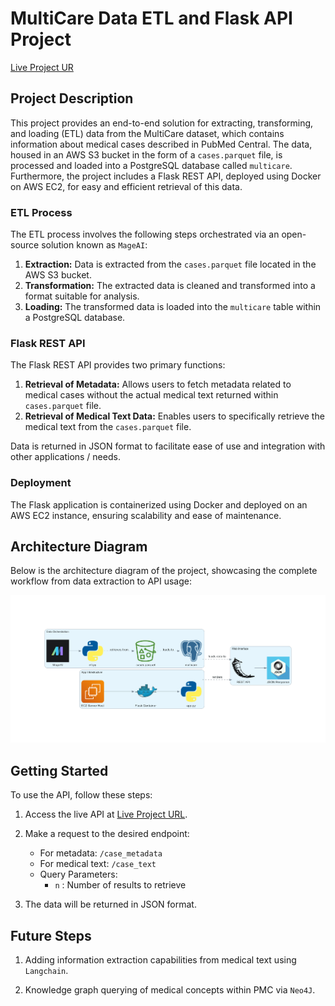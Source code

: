 # MultiCare Data ETL and Flask API Project

[Live Project UR](http://18.224.31.100:8080/)

## Project Description

This project provides an end-to-end solution for extracting, transforming, and loading (ETL) data from the MultiCare dataset, which contains information about medical cases described in PubMed Central. The data, housed in an AWS S3 bucket in the form of a `cases.parquet` file, is processed and loaded into a PostgreSQL database called `multicare`. Furthermore, the project includes a Flask REST API, deployed using Docker on AWS EC2, for easy and efficient retrieval of this data.

### ETL Process

The ETL process involves the following steps orchestrated via an open-source solution known as `MageAI`:
1. **Extraction:** Data is extracted from the `cases.parquet` file located in the AWS S3 bucket.
2. **Transformation:** The extracted data is cleaned and transformed into a format suitable for analysis.
3. **Loading:** The transformed data is loaded into the `multicare` table within a PostgreSQL database.

### Flask REST API

The Flask REST API provides two primary functions:
1. **Retrieval of Metadata:** Allows users to fetch metadata related to medical cases without the actual medical text returned within `cases.parquet` file.
2. **Retrieval of Medical Text Data:** Enables users to specifically retrieve the medical text from the `cases.parquet` file.

Data is returned in JSON format to facilitate ease of use and integration with other applications / needs.

### Deployment

The Flask application is containerized using Docker and deployed on an AWS EC2 instance, ensuring scalability and ease of maintenance.

## Architecture Diagram

Below is the architecture diagram of the project, showcasing the complete workflow from data extraction to API usage:

![Architecture Diagram](./multicare_flask_api.png)

## Getting Started

To use the API, follow these steps:
1. Access the live API at [Live Project URL](http://18.224.31.100:8080/).
2. Make a request to the desired endpoint:
    - For metadata: `/case_metadata`
    - For medical text: `/case_text`
    - Query Parameters:
        - `n` : Number of results to retrieve

3. The data will be returned in JSON format.

## Future Steps

1. Adding information extraction capabilities from medical text using `Langchain`.

2. Knowledge graph querying of medical concepts within PMC via `Neo4J`.
